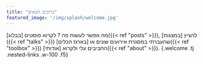 ```yaml
---
title: "ברוכים הבאים"
featured_image: '/img/splash/welcome.jpg'
---
```


מה אפשר לעשות פה ? לקרוא פוסטים [בבלוג]({{< ref "posts" >}}), 
להציץ [במצגות]({{< ref "talks" >}}) שהעברתי במסגרת אירועים
שונים או [בארגז הכלים]({{< ref "toolbox" >}}) החביבים עלי ולקרוא 
[אודותי]({{< ref "about" >}}). 
{.welcome .tj .nested-links .w-100 .f5}
